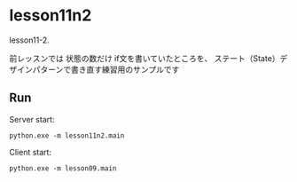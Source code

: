 # lesson11n2

lesson11-2.  

前レッスンでは 状態の数だけ if文を書いていたところを、 ステート（State）デザインパターンで書き直す練習用のサンプルです  

## Run

Server start:  

```shell
python.exe -m lesson11n2.main
```

Client start:  

```shell
python.exe -m lesson09.main
```
